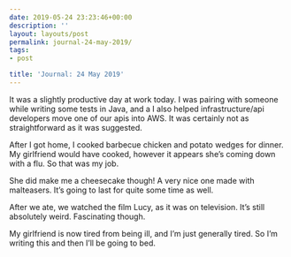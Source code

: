 ```yaml
---
date: 2019-05-24 23:23:46+00:00
description: ''
layout: layouts/post
permalink: journal-24-may-2019/
tags:
- post

title: 'Journal: 24 May 2019'
---
```


<p>It was a slightly productive day at work today. I was pairing with someone while writing some tests in Java, and a I also helped infrastructure/api developers move one of our apis into AWS. It was certainly not as straightforward as it was suggested.</p>
<p>After I got home, I cooked barbecue chicken and potato wedges for dinner. My girlfriend would have cooked, however it appears she’s coming down with a flu. So that was my job.</p>
<p>She did make me a cheesecake though! A very nice one made with malteasers. It’s going to last for quite some time as well.</p>
<p>After we ate, we watched the film Lucy, as it was on television. It’s still absolutely weird. Fascinating though.</p>
<p>My girlfriend is now tired from being ill, and I’m just generally tired. So I’m writing this and then I’ll be going to bed.</p>
